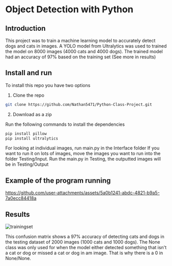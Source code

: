 # Object Detection with Python

## Introduction
This project was to train a machine learning model to accurately detect dogs and cats in images. A YOLO model from Ultralytics was used to trained the model on 8000 images (4000 cats and 4000 dogs). The trained model had an accuracy of 97% based on the training set (See more in results)

## Install and run
To install this repo you have two options
1. Clone the repo
```Bash
git clone https://github.com/Nathan5471/Python-Class-Project.git
```
2. Download as a zip

Run the following commands to install the dependencies
```Bash
pip install pillow
pip install ultralytics
```
For looking at individual images, run main.py in the Interface folder
If you want to run it on lots of images, move the images you want to run into the folder Testing/Input. Run the main.py in Testing, the outputted images will be in Testing/Output

## Example of the program running


https://github.com/user-attachments/assets/5a0b1241-abdc-4821-b9a5-7a0ecc84418a



## Results
![trainingset](https://github.com/user-attachments/assets/3521aabb-808b-476c-be05-acff1a1fe9b5)

This confusion matrix shows a 97% accuracy of detecting cats and dogs in the testing dataset of 2000 images (1000 cats and 1000 dogs). The None class was only used for when the model either detected something that isn't a cat or dog or missed a cat or dog in am image. That is why there is a 0 in None/None. 
